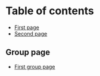 # Table of contents

* [First page](README.md)
* [Second page](second-page.md)

## Group page

* [First group page](group-page/first-group-page.md)

